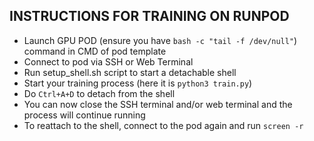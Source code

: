 ## INSTRUCTIONS FOR TRAINING ON RUNPOD

- Launch GPU POD (ensure you have `bash -c "tail -f /dev/null"`) command in CMD of pod template
- Connect to pod via SSH or Web Terminal
- Run setup_shell.sh script to start a detachable shell
- Start your training process (here it is `python3 train.py`)
- Do `Ctrl+A+D` to detach from the shell
- You can now close the SSH terminal and/or web terminal and the process will continue running
- To reattach to the shell, connect to the pod again and run `screen -r`